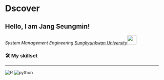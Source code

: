 # Dscover
## Hello, I am Jang Seungmin! 
*System Management Engineering <a href="https://www.skku.edu/skku/index.do">Sungkyunkwan University*</a><img src="https://media.giphy.com/media/fYSnHlufseco8Fh93Z/giphy.gif" width="30">

  
### 🛠 My skillset
___
![R](https://img.shields.io/badge/R-programming-blue)
![python](https://img.shields.io/badge/python-jupitar-yellowgreen)


####

